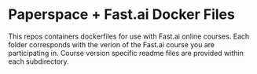 # Paperspace + Fast.ai Docker Files
This repos containers dockerfiles for use with Fast.ai online courses. Each folder corresponds with the verion of the Fast.ai course you are participating in. Course version specific readme files are provided within each subdirectory. 
